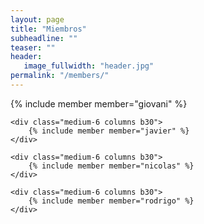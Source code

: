 ```yaml
---
layout: page
title: "Miembros"
subheadline: ""
teaser: ""
header:
   image_fullwidth: "header.jpg"
permalink: "/members/"
---
```


<link href="{{ site.url }}{{ site.baseurl }}/assets/css/members.css" rel="stylesheet">


<div class="row t60">
	<div class="medium-6 columns b30">
    	{% include member member="giovani" %}
    </div>

    <div class="medium-6 columns b30">
    	{% include member member="javier" %}
    </div>

    <div class="medium-6 columns b30">
    	{% include member member="nicolas" %}
    </div>

    <div class="medium-6 columns b30">
    	{% include member member="rodrigo" %}
    </div>
</div>